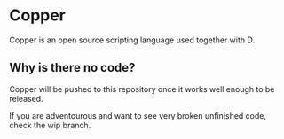 # Copper
Copper is an open source scripting language used together with D.


## Why is there no code?
Copper will be pushed to this repository once it works well enough to be released.


If you are adventourous and want to see very broken unfinished code, check the wip branch.
